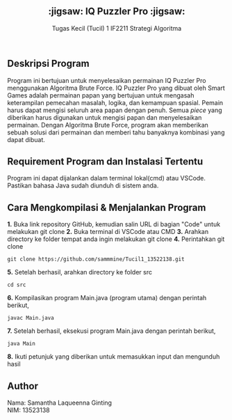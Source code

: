 <div align="center">
    <h2>:jigsaw:  IQ Puzzler Pro  :jigsaw:</h2>
    <p>Tugas Kecil (Tucil) 1 IF2211 Strategi Algoritma</p>
    <br/>
</div>

## Deskripsi Program
Program ini bertujuan untuk menyelesaikan permainan IQ Puzzler Pro menggunakan Algoritma Brute Force. IQ Puzzler Pro yang dibuat oleh Smart Games adalah permainan papan yang bertujuan untuk mengasah keterampilan pemecahan masalah, logika, dan kemampuan spasial. Pemain harus dapat mengisi seluruh area papan dengan penuh. Semua *piece* yang diberikan harus digunakan untuk mengisi papan dan menyelesaikan permainan. Dengan Algoritma Brute Force, program akan memberikan sebuah solusi dari permainan dan memberi tahu banyaknya kombinasi yang dapat dibuat.  

## Requirement Program dan Instalasi Tertentu
Program ini dapat dijalankan dalam terminal lokal(cmd) atau VSCode. Pastikan bahasa Java sudah diunduh di sistem anda.

## Cara Mengkompilasi & Menjalankan Program
**1.** Buka link repository GitHub, kemudian salin URL di bagian "Code" untuk melakukan git clone
**2.** Buka terminal di VSCode atau CMD
**3.** Arahkan directory ke folder tempat anda ingin melakukan git clone
**4.** Perintahkan git clone
```
git clone https://github.com/sammmine/Tucil1_13522138.git 
```
**5.** Setelah berhasil, arahkan directory ke folder src
```
cd src
```
**6.** Kompilasikan program Main.java (program utama) dengan perintah berikut,
```
javac Main.java
```
**7.** Setelah berhasil, eksekusi program Main.java dengan perintah berikut,
```
java Main
```
**8.** Ikuti petunjuk yang diberikan untuk memasukkan input dan mengunduh hasil

## Author
Nama: Samantha Laqueenna Ginting <br/>
NIM: 13523138